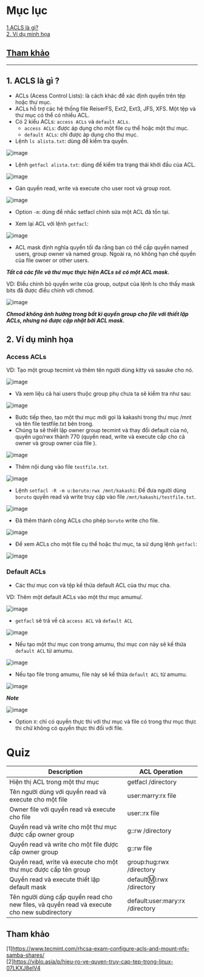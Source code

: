 # Mục lục  
[1.ACLS là gì?](#1)  
[2. Ví dụ minh họa](#2)   

## [Tham khảo](#3)     

----   

<a name='1'></a>    

## 1. ACLS là gì ?    
-  ACLs (Acess Control Lists): là cách khác để xác định quyền trên tệp hoặc thư mục. 
- ACLs hỗ trợ các hệ thống file ReiserFS, Ext2, Ext3, JFS, XFS. Một tệp và thư mục có thể có nhiều ACL.   
- Có 2 kiểu ACLs: `access ACLs` và `default ACLs`.      
   - `access ACLs`: được áp dụng cho một file cụ thể hoặc một thư mục.     
   - `default ACLs`: chỉ được áp dụng cho thư mục.       
- Lệnh `ls alista.txt`: dùng để kiểm tra quyền.      

![image](image/17.2.png)     

- Lệnh `getfacl alista.txt`: dùng để kiểm tra trạng thái khởi đầu của ACL.    

![image](image/17.3.png)     
- Gán quyền read, write và execute cho user root và group root.    

![image](image/17.4.png)   
- Option `-m`: dùng để nhắc setfacl chỉnh sửa một ACL đã tồn tại.    

- Xem lại ACL với lệnh `getfacl`:    

![image](image/17.5.png)      

- ACL mask định nghĩa quyền tối đa rằng bạn có thể cấp quyền named users, group owner và named group. Ngoài ra, nó không hạn chế quyền của file owner or other users.    
  
***Tất cả các file và thư mục thực hiện ACLs sẽ có một ACL mask.***          

VD: Điều chỉnh bỏ quyền write của group, output của lệnh ls cho thấy mask bits đã được điều chỉnh với chmod.     

![image](image/17.6.png)       

***Chmod không ảnh hưởng trong bất kì quyền group cho file với thiết lập ACLs, nhưng nó được cập nhật bởi ACL mask.***           

<a name='2'></a>   

## 2. Ví dụ minh họa   

### Access ACLs  
VD: Tạo một group tecmint và thêm tên người dùng kitty và sasuke cho nó.  
      
![image](image/18.1.png)     

- Và xem liệu cả hai users thuộc group phụ chưa ta sẽ kiểm tra như sau:    

![image](image/18.2.png)    

- Bước tiếp theo, tạo một thư mục mới gọi là kakashi trong thư mục /mnt và tên file testfile.txt bên trong. 
- Chúng ta sẽ thiết lập owner group tecmint và thay đổi default của nó, quyền ugo/rwx thành 770 (quyền read, write và execute cấp cho cả owner và group owner của file ).        

![image](image/18.3.png)     
- Thêm nội dung vào file `testfile.txt`.     

![image](image/18.4.png)     

- Lệnh `setfacl -R -m u:boruto:rwx /mnt/kakashi`: Để đưa người dùng `boruto` quyền read và write truy cập vào file `/mnt/kakashi/testfile.txt`.    

![image](image/18.5.png)    

- Đã thêm thành công ACLs cho phép `boruto` write cho file.   

![image](image/18.6.png)    

- Để xem ACLs cho một file cụ thể hoặc thư mục, ta sử dụng lệnh `getfacl`:   

![image](image/18.7.png)    

### Default ACLs       
- Các thư mục con và tệp kế thừa default ACL của thư mục cha.       

VD: Thêm một default ACLs vào một thư mục amumu/.     

![image](image/17.7.png)     

- `getfacl` sẽ trả về cả `access ACL` và `default ACL`      

![image](image/17.8.png)    

- Nếu tạo một thư mục con trong amumu, thư mục con này sẽ kế thừa `default ACL` từ amumu.    

![image](image/17.9.png)  

- Nếu tạo file trong amumu, file này sẽ kế thừa `default ACL` từ amumu.    
 
![image](image/18.0.png)      

***Note***   

![image](image/18.8.png)   

- Option `X`: chỉ có quyền thực thi với thư mục và file có trong thư mục thực thi chứ không có quyền thực thi đối với file.    

# Quiz
|Description|ACL Operation|   
|----|----|     
|Hiện thị ACL trong một thư mục|getfacl /directory|      
|Tên người dùng với quyền read và execute cho một file|user:marry:rx file|      
|Owner file với quyền read và execute cho file|user::rx file|       
|Quyền read và write cho một thư mục được cấp owner group|g::rw /directory|     
|Quyền read và write cho một file được cấp owner group|g::rw file|     
|Quyền read, write và execute cho một thư mục được cấp tên group|group:hug:rwx /directory|    
|Quyền read và execute thiết lập default mask|default:m::rwx /directory|     
|Tên người dùng cấp quyền read cho new files, và quyền read và execute cho new subdirectory|default:user:mary:rx /directory|    

<a name='2'></a> 

## Tham khảo    
[1]https://www.tecmint.com/rhcsa-exam-configure-acls-and-mount-nfs-samba-shares/   
[2]https://viblo.asia/p/hieu-ro-ve-quyen-truy-cap-tep-trong-linux-07LKXJ8elV4









      

